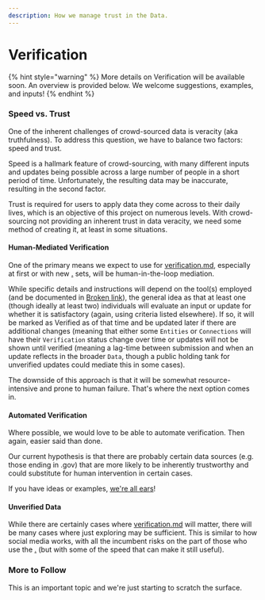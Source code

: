 ```yaml
---
description: How we manage trust in the Data.
---
```


# Verification

{% hint style="warning" %}
More details on Verification will be available soon. An overview is provided below. We welcome suggestions, examples, and inputs!
{% endhint %}

### Speed vs. Trust

One of the inherent challenges of crowd-sourced data is veracity (aka truthfulness). To address this question, we have to balance two factors: speed and trust.&#x20;

Speed is a hallmark feature of crowd-sourcing, with many different inputs and updates being possible across a large number of people in a short period of time. Unfortunately, the resulting data may be inaccurate, resulting in the second factor.

Trust is required for users to apply data they come across to their daily lives, which is an objective of this project on numerous levels. With crowd-sourcing not providing an inherent trust in data veracity, we need some method of creating it, at least in some situations.

#### Human-Mediated Verification

One of the primary means we expect to use for [verification.md](verification.md "mention"), especially at first or with new [.](./ "mention") sets, will be human-in-the-loop mediation.

While specific details and instructions will depend on the tool(s) employed (and be documented in [Broken link](broken-reference "mention")), the general idea as that at least one (though ideally at least two) individuals will evaluate an input or update for whether it is satisfactory (again, using criteria listed elsewhere). If so, it will be marked as Verified as of that time and be updated later if there are additional changes (meaning that either some `Entities` or `Connections` will have their `Verification` status change over time or updates will not be shown until verified (meaning a lag-time between submission and when an update reflects in the broader `Data`, though a public holding tank for unverified updates could mediate this in some cases).

The downside of this approach is that it will be somewhat resource-intensive and prone to human failure. That's where the next option comes in.

#### Automated Verification

Where possible, we would love to be able to automate verification. Then again, easier said than done.&#x20;

Our current hypothesis is that there are probably certain data sources (e.g. those ending in .gov) that are more likely to be inherently trustworthy and could substitute for human intervention in certain cases.

If you have ideas or examples, [we're all ears](mailto:hello@def.org)!

#### Unverified Data

While there are certainly cases where [verification.md](verification.md "mention") will matter, there will be many cases where just exploring may be sufficient. This is similar to how social media works, with all the incumbent risks on the part of those who use the [.](./ "mention") (but with some of the speed that can make it still useful).

### More to Follow

This is an important topic and we're just starting to scratch the surface.
